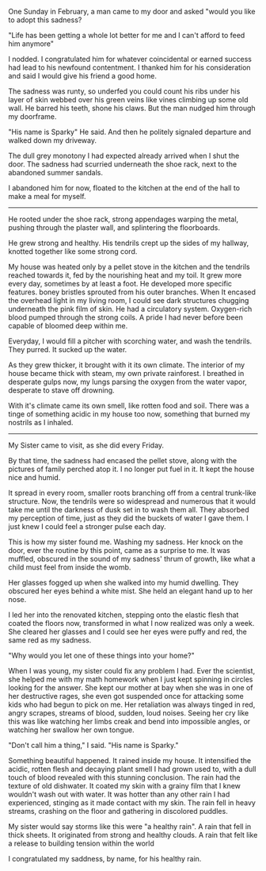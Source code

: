 One Sunday in February, a man came to my door and asked "would you like to adopt this sadness?

"Life has been getting a whole lot better for me and I can't afford to feed him anymore"

I nodded. I congratulated him for whatever coincidental or earned success had lead to his newfound contentment. I thanked him for his consideration and said I would give his friend a good home.

The sadness was runty, so underfed you could count his ribs under his layer of skin webbed over his green veins like vines climbing up some old wall. He barred his teeth, shone his claws. But the man nudged him through my doorframe.

"His name is Sparky" He said. And then he politely signaled departure and walked down my driveway.

The dull grey monotony I had expected already arrived when I shut the door. The sadness had scurried underneath the shoe rack, next to the abandoned summer sandals.

I abandoned him for now, floated to the kitchen at the end of the hall to make a meal for myself.

---
He rooted under the shoe rack, strong appendages warping the metal, pushing through the plaster wall, and splintering the floorboards. 

He grew strong and healthy. His tendrils crept up the sides of my hallway, knotted together like some strong cord. 

My house was heated only by a pellet stove in the kitchen and the tendrils reached towards it, fed by the nourishing heat and my toil. It grew more every day, sometimes by at least a foot. He developed more specific features. boney bristles sprouted from his outer branches. When It encased the overhead light in my living room, I could see dark structures chugging underneath the pink film of skin. He had a circulatory system. Oxygen-rich blood pumped through the strong coils. A pride I had never before been capable of bloomed deep within me.

Everyday, I would fill a pitcher with scorching water, and wash the tendrils. They purred. It sucked up the water.

As they grew thicker, it brought with it its own climate. The interior of my house became thick with steam, my own private rainforest. I breathed in desperate gulps now, my lungs parsing the oxygen from the water vapor, desperate to stave off drowning.

With it's climate came its own smell, like rotten food and soil. There was a tinge of something acidic in my house too now, something that burned my nostrils as I inhaled.

---
My Sister came to visit, as she did every Friday.

By that time, the sadness had encased the pellet stove, along with the pictures of family perched atop it. I no longer put fuel in it. It kept the house nice and humid. 

It spread in every room, smaller roots branching off from a central trunk-like structure. Now, the tendrils were so widespread and numerous that it would take me until the darkness of dusk set in to wash them all. They absorbed my perception of time, just as they did the buckets of water I gave them. I just knew I could feel a stronger pulse each day.

This is how my sister found me. Washing my sadness. Her knock on the door, ever the routine by this point, came as a surprise to me. It was muffled, obscured in the sound of my sadness' thrum of growth, like what a child must feel from inside the womb.

Her glasses fogged up when she walked into my humid dwelling. They obscured her eyes behind a white mist. She held an elegant hand up to her nose. 

I led her into the renovated kitchen, stepping onto the elastic flesh that coated the floors now, transformed in what I now realized was only a week. She cleared her glasses and I could see her eyes were puffy and red, the same red as my sadness. 

"Why would you let one of these things into your home?"

When I was young, my sister could fix any problem I had. Ever the scientist, she helped me with my math homework when I just kept spinning in circles looking for the answer. She kept our mother at bay when she was in one of her destructive rages, she even got suspended once for attacking some kids who had begun to pick on me. Her retaliation was always tinged in red, angry scrapes, streams of blood, sudden, loud noises. Seeing her cry like this was like watching her limbs creak and bend into impossible angles, or watching her swallow her own tongue.

"Don't call him a thing," I said. "His name is Sparky."



Something beautiful happened. It rained inside my house. It intensified the acidic, rotten flesh and decaying plant smell I had grown used to, with a dull touch of blood revealed with this stunning conclusion. The rain had the texture of old dishwater. It coated my skin with a grainy film that I knew wouldn't wash out with water. It was hotter than any other rain I had experienced, stinging as it made contact with my skin. The rain fell in heavy streams, crashing on the floor and gathering in discolored puddles. 

My sister would say storms like this were "a healthy rain". A rain that fell in thick sheets. It originated from strong and healthy clouds. A rain that felt like a release to building tension within the world

I congratulated my saddness, by name, for his healthy rain.
